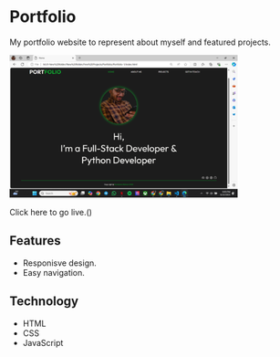 # Portfolio

My portfolio website to represent about myself and featured projects.

<img src="https://raw.githubusercontent.com/jayy007/Portfolio/main/Images/portfolio-image.webp" alt="drawing" style="width:400px;"/>

Click here to go live.()

## Features
* Responisve design.
* Easy navigation.


## Technology
* HTML
* CSS
* JavaScript

